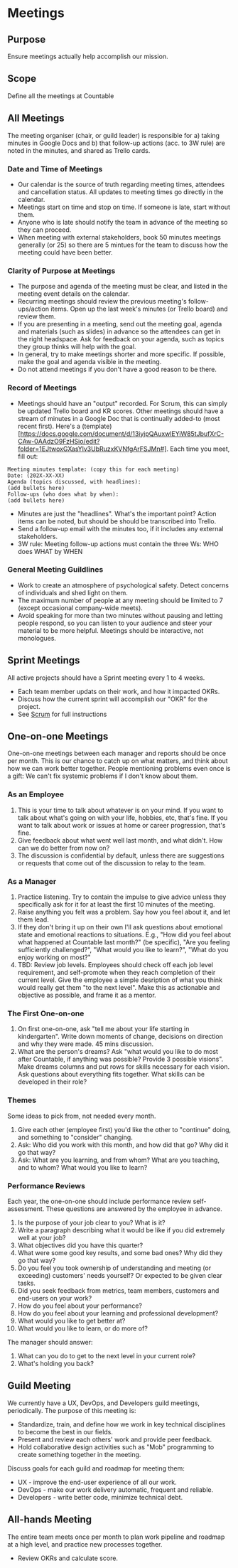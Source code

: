 # Meetings

## Purpose

Ensure meetings actually help accomplish our mission.

## Scope

Define all the meetings at Countable

## All Meetings
The meeting organiser (chair, or guild leader) is responsible for a) taking minutes in Google Docs and b) that follow-up actions (acc. to 3W rule) are noted in the minutes, and shared as Trello cards.

### Date and Time of Meetings
  * Our calendar is the source of truth regarding meeting times, attendees and cancellation status. All updates to meeting times go directly in the calendar.
  * Meetings start on time and stop on time. If someone is late, start without them.
  * Anyone who is late should notify the team in advance of the meeting so they can proceed.
  * When meeting with external stakeholders, book 50 minutes meetings generally (or 25) so there are 5 mintues for the team to discuss how the meeting could have been better.

### Clarity of Purpose at Meetings
  * The purpose and agenda of the meeting must be clear, and listed in the meeting event details on the calendar.
  * Recurring meetings should review the previous meeting's follow-ups/action items. Open up the last week's minutes (or Trello board) and review them.
  * If you are presenting in a meeting, send out the meeting goal, agenda and materials (such as slides) in advance so the attendees can get in the right headspace. Ask for feedback on your agenda, such as topics they group thinks will help with the goal.
  * In general, try to make meetings shorter and more specific. If possible, make the goal and agenda visible in the meeting.
  * Do not attend meetings if you don't have a good reason to be there.

### Record of Meetings
  * Meetings should have an "output" recorded. For Scrum, this can simply be updated Trello board and KR scores. Other meetings should have a stream of minutes in a Google Doc that is continually added-to (most recent first). Here's a (template)[https://docs.google.com/document/d/13iyjpQAuxwlEYiW85tJbufXrC-CAw-0AAdzO9FzHSio/edit?folder=1EJtwoxGXasYlv3UbRuzxKVNfgArFSJMn#]. Each time you meet, fill out:
```
Meeting minutes template: (copy this for each meeting)
Date: (202X-XX-XX)
Agenda (topics discussed, with headlines): 
(add bullets here)
Follow-ups (who does what by when):
(add bullets here)
```
  * Minutes are just the "headlines". What's the important point? Action items can be noted, but should be should be transcribed into Trello.
  * Send a follow-up email with the minutes too, if it includes any external stakeholders.
  * 3W rule: Meeting follow-up actions must contain the three Ws: WHO does WHAT by WHEN

### General Meeting Guildlines

  * Work to create an atmosphere of psychological safety. Detect concerns of individuals and shed light on them.
  * The maximum number of people at any meeting should be limited to 7 (except occasional company-wide meets).
  * Avoid speaking for more than two minutes without pausing and letting people respond, so you can listen to your audience and steer your material to be more helpful. Meetings should be interactive, not monologues.

## Sprint Meetings

All active projects should have a Sprint meeting every 1 to 4 weeks.
  * Each team member updats on their work, and how it impacted OKRs.
  * Discuss how the current sprint will accomplish our "OKR" for the project.
  * See [Scrum](../peopleops/getting_started/SCRUM.md) for full instructions

## One-on-one Meetings

One-on-one meetings between each manager and reports should be once per month. This is our chance to catch up on what matters, and think about how we can work better together. People mentioning problems even once is a gift: We can't fix systemic problems if I don't know about them.

### As an Employee
1. This is your time to talk about whatever is on your mind. If you want to talk about what's going on with your life, hobbies, etc, that's fine. If you want to talk about work or issues at home or career progression, that's fine.
1. Give feedback about what went well last month, and what didn't. How can we do better from now on?
1. The discussion is confidential by default, unless there are suggestions or requests that come out of the discussion to relay to the team.

### As a Manager
1. Practice listening. Try to contain the impulse to give advice unless they specifically ask for it for at least the first 10 minutes of the meeting.
1. Raise anything you felt was a problem. Say how you feel about it, and let them lead.
1. If they don't bring it up on their own I'll ask questions about emotional state and emotional reactions to situations. E.g., "How did you feel about what happened at Countable last month?" (be specific), "Are you feeling sufficiently challenged?", "What would you like to learn?", "What do you enjoy working on most?"
1. TBD: Review job levels. Employees should check off each job level requirement, and self-promote when they reach completion of their current level. Give the employee a simple desription of what you think would really get them "to the next level". Make this as actionable and objective as possible, and frame it as a mentor.

### The First One-on-one
1. On first one-on-one, ask "tell me about your life starting in kindergarten". Write down moments of change, decisions on direction and why they were made. 45 mins discussion.
1. What are the person's dreams? Ask "what would you like to do most after Countable, if anything was possible? Provide 3 possible visions". Make dreams columns and put rows for skills necessary for each vision. Ask questions about everything fits together. What skills can be developed in their role?

### Themes
Some ideas to pick from, not needed every month.
1. Give each other (employee first) you'd like the other to "continue" doing, and something to "consider" changing.
1. Ask: Who did you work with this month, and how did that go? Why did it go that way?
1. Ask: What are you learning, and from whom? What are you teaching, and to whom? What would you like to learn?

### Performance Reviews
Each year, the one-on-one should include performance review self-assessment. These questions are answered by the employee in advance.
1. Is the purpose of your job clear to you? What is it?
1. Write a paragraph describing what it would be like if you did extremely well at your job?
1. What objectives did you have this quarter?
1. What were some good key results, and some bad ones? Why did they go that way?
1. Do you feel you took ownership of understanding and meeting (or exceeding) customers' needs yourself? Or expected to be given clear tasks.
1. Did you seek feedback from metrics, team members, customers and end-users on your work?
1. How do you feel about your performance?
1. How do you feel about your learning and professional development?
1. What would you like to get better at?
1. What would you like to learn, or do more of?

The manager should answer:
1. What can you do to get to the next level in your current role?
1. What's holding you back?

## Guild Meeting

We currently have a UX, DevOps, and Developers guild meetings, periodically.  The purpose of this meeting is:
  * Standardize, train, and define how we work in key technical disciplines to become the best in our fields.
  * Present and review each others' work and provide peer feedback.
  * Hold collaborative design activities such as "Mob" programming to create something together in the meeting.
  
Discuss goals for each guild and roadmap for meeting them:
  * UX - improve the end-user experience of all our work.
  * DevOps - make our work delivery automatic, frequent and reliable.
  * Developers - write better code, minimize technical debt.

## All-hands Meeting

The entire team meets once per month to plan work pipeline and roadmap at a high level, and practice new processes together.
  * Review OKRs and calculate score.

